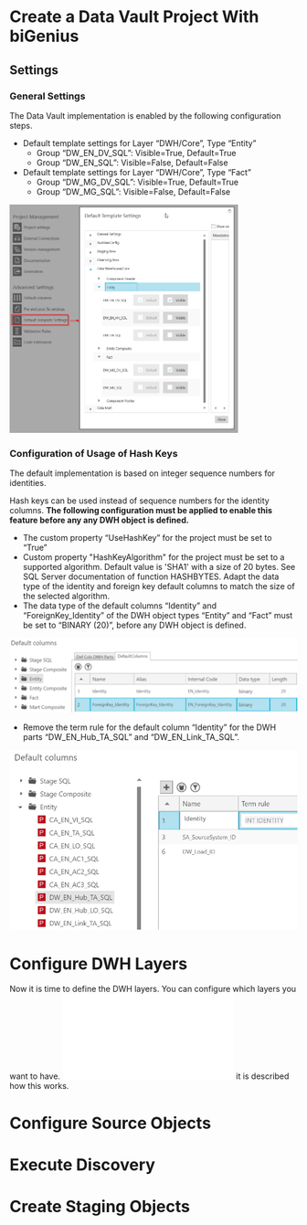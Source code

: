 # Create a Data Vault Project With biGenius

## Settings

### General Settings
The Data Vault implementation is enabled by the following configuration steps.
* Default template settings for Layer “DWH/Core”, Type “Entity”
  * Group “DW_EN_DV_SQL”: Visible=True, Default=True
  * Group “DW_EN_SQL”: Visible=False, Default=False
* Default template settings for Layer “DWH/Core”, Type “Fact”
  * Group “DW_MG_DV_SQL”: Visible=True, Default=True
  * Group “DW_MG_SQL”: Visible=False, Default=False

<img src="/images/DefaultTemplateSettingsForDV.png" data-canonical-src="/images/DefaultTemplateSettingsForDV.png" width="400" height="400" />

### Configuration of Usage of Hash Keys
The default implementation is based on integer sequence numbers for identities.

Hash keys can be used instead of sequence numbers for the identity columns. __The following configuration must be applied to enable this feature before any any DWH object is defined.__
*	The custom property “UseHashKey” for the project must be set to “True”
*	Custom property "HashKeyAlgorithm" for the project must be set to a supported algorithm. Default value is 'SHA1' with a size of 20 bytes. See SQL Server documentation of function HASHBYTES. 
Adapt the data type of the identity and foreign key default columns to match the size of the selected algorithm.
*	The data type of the default columns “Identity” and “ForeignKey_Identity” of the DWH object types “Entity” and “Fact” must be set to “BINARY (20)”, before any DWH object is defined.

<img src="/images/SettingHash1.png" data-canonical-src="/images/SettingHash1.png" width="600" />

*	Remove the term rule for the default column “Identity” for the DWH parts “DW_EN_Hub_TA_SQL” and “DW_EN_Link_TA_SQL”.

<img src="/images/SettingHash2.png" data-canonical-src="/images/SettingHash2.png" width="600" />

# Configure DWH Layers
Now it is time to define the DWH layers. You can configure which layers you want to have. ![Here](configureDWHLayers.md) it is described how this works.

# Configure Source Objects

# Execute Discovery

# Create Staging Objects
